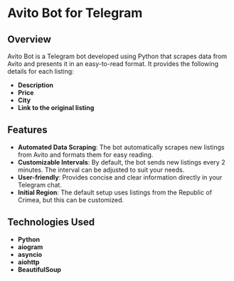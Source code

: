 # Avito Bot for Telegram

## Overview

Avito Bot is a Telegram bot developed using Python that scrapes data from Avito and presents it in an easy-to-read format. It provides the following details for each listing:
- **Description**
- **Price**
- **City**
- **Link to the original listing**

## Features

- **Automated Data Scraping**: The bot automatically scrapes new listings from Avito and formats them for easy reading.
- **Customizable Intervals**: By default, the bot sends new listings every 2 minutes. The interval can be adjusted to suit your needs.
- **User-friendly**: Provides concise and clear information directly in your Telegram chat.
- **Initial Region**: The default setup uses listings from the Republic of Crimea, but this can be customized.

## Technologies Used

- **Python**
- **aiogram**
- **asyncio**
- **aiohttp**
- **BeautifulSoup**
